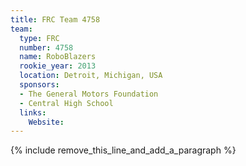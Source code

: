 ```yaml
---
title: FRC Team 4758
team:
  type: FRC
  number: 4758
  name: RoboBlazers
  rookie_year: 2013
  location: Detroit, Michigan, USA
  sponsors:
  - The General Motors Foundation
  - Central High School
  links:
    Website:
---
```


{% include remove_this_line_and_add_a_paragraph %}